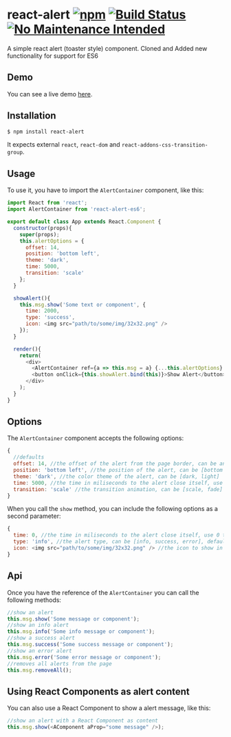 # react-alert [![npm](https://badge.fury.io/js/react-alert.svg)](http://badge.fury.io/js/react-alert) [![Build Status](https://travis-ci.org/schiehll/react-alert.svg?branch=master)](https://travis-ci.org/schiehll/react-alert) [![No Maintenance Intended](http://unmaintained.tech/badge.svg)](http://unmaintained.tech/)

A simple react alert (toaster style) component. Cloned and Added new functionality for support for ES6

## Demo

You can see a live demo [here](http://schiehll.github.io/react-alert/).

## Installation

```bash
$ npm install react-alert
```

It expects external `react`, `react-dom` and `react-addons-css-transition-group`.

## Usage

To use it, you have to import the `AlertContainer` component, like this:

```js
import React from 'react';
import AlertContainer from 'react-alert-es6';

export default class App extends React.Component {
  constructor(props){
    super(props);
    this.alertOptions = {
      offset: 14,
      position: 'bottom left',
      theme: 'dark',
      time: 5000,
      transition: 'scale'
    };
  }

  showAlert(){
    this.msg.show('Some text or component', {
      time: 2000,
      type: 'success',
      icon: <img src="path/to/some/img/32x32.png" />
    });
  }

  render(){
    return(
      <div>
        <AlertContainer ref={a => this.msg = a} {...this.alertOptions} />
        <button onClick={this.showAlert.bind(this)}>Show Alert</button>
      </div>
    );
  }
}
```

## Options

The `AlertContainer` component accepts the following options:

```js
{
  //defaults
  offset: 14, //the offset of the alert from the page border, can be any number
  position: 'bottom left', //the position of the alert, can be [bottom left, bottom right, top left, top right]
  theme: 'dark', //the color theme of the alert, can be [dark, light]
  time: 5000, //the time in miliseconds to the alert close itself, use 0 to prevent auto close (apply to all alerts)
  transition: 'scale' //the transition animation, can be [scale, fade]
}
```

When you call the `show` method, you can include the following options as a second parameter:

```js
{
  time: 0, //the time in miliseconds to the alert close itself, use 0 to prevent auto close (apply to this alert only), default is 5000
  type: 'info', //the alert type, can be [info, success, error], default is info
  icon: <img src="path/to/some/img/32x32.png" /> //the icon to show in the alert, if none is given the default of each type will be showed
}
```

## Api

Once you have the reference of the `AlertContainer` you can call the following methods:

```js
//show an alert
this.msg.show('Some message or component');
//show an info alert
this.msg.info('Some info message or component');
//show a success alert
this.msg.success('Some success message or component');
//show an error alert
this.msg.error('Some error message or component');
//removes all alerts from the page
this.msg.removeAll();
```
## Using React Components as alert content

You can also use a React Component to show a alert message, like this:

```js
//show an alert with a React Component as content
this.msg.show(<AComponent aProp="some message" />);
```
